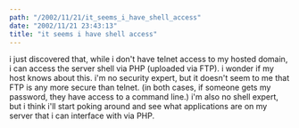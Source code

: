 ```yaml
---
path: "/2002/11/21/it_seems_i_have_shell_access" 
date: "2002/11/21 23:43:13" 
title: "it seems i have shell access" 
---
```

<p>i just discovered that, while i don't have telnet access to my hosted domain, i can access the server shell via PHP (uploaded via FTP). i wonder if my host knows about this. i'm no security expert, but it doesn't seem to me that FTP is any more secure than telnet. (in both cases, if someone gets my password, they have access to a command line.) i'm also no shell expert, but i think i'll start poking around and see what applications are on my server that i can interface with via PHP.</p>